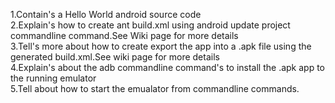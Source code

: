 1.Contain's a Hello World android source code <br />
2.Explain's how to create ant build.xml using android update project commandline command.See Wiki page for more details <br />
3.Tell's more about how to create export the app into a .apk file using the generated build.xml.See wiki page for more details <br />
4.Explain's about the adb commandline command's to install the .apk app to the running emulator <br />
5.Tell about how to start the emualator from commandline commands.
